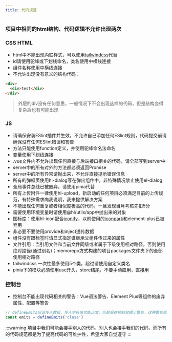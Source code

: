 ```yaml
---
title: 代码规范
---
```


### 项目中相同的html结构、代码逻辑不允许出现两次

### CSS HTML

- html中不能出现内联样式，可以使用[tailwindcss](https://www.tailwindcss.cn/docs/width)代替
- id请使用驼峰或下划线命名，类名使用中横线连接
- 组件名称使用中横线连接
- 不允许出现没有意义的结构代码：

```html
<div>
  <div>test</div>
</div>

```

> 外层的div没有任何意思，一般情况下不会出现这样的代码，但是结构变得复杂后也有可能出现

### JS

- 请确保安装ESlint插件并生效，不允许自己添加任何ESlint规则，代码提交前请确保没有任何ESlint错误和警告
- 方法只能使用function定义，并使用驼峰命名法命名
- 变量使用下划线连接
- .vue文件内不允许出现任何直接与后端接口相关的代码，请全部写到server中
- server中的所有对外的方法都必须返回Promise
- server中的所有异常请抛出来，不允许直接提示错误信息
- 所有的弹框页使用hl-dialog写在弹出组件中，非特殊情况禁止使用el-dialog
- 全局事件总线已被废弃，请使用pinia代替
- 所有上传附件一律使用hl-upload，新启动的任何项目必须满足目前的上传规范，有特殊需求向我说明，我来提供解决方案
- 不能出现任何重复或者相似度极高的代码，一旦发现当月考核先扣5分
- 需要使用环境变量时请使用@hl/utils/app中抛出来的对象
- 图标库：使用hl-icon配合[iconify](https://icon-sets.iconify.design/?category=General)，以前使用的[iconpark](https://iconpark.oceanengine.com/home)和element-plus已被弃用
- 非必要不要使用provide和inject透传数据
- 组件没有跟标签时请显式指定谁继承父组件传过来的属性
- 文件引用：当引用文件和当前文件同级或者属于下级使用相对路径，否则使用绝对路径(通过别名)；memorepo方式构建的项目packages文件夹下的全部使用相对路径
- tailwindcss 一次性最多使用5个类，超过请使用自定义类名
- pinia下的模块必须使用use开头，store结尾，不要手动应用，直接用

### 控制台

- 控制台不能出现代码相关的警告：Vue语法警告、Element Plus等组件的废弃属性、配置等警告

```js
// defineEmits应该传入数组，传入字符串功能正常，但是会在控制台提示警告，这种警告就不应该出现
const emits = defineEmits('close')
```

:::warning
项目中我们可能会接手别人的代码，别人也会接手我们的代码，而所有的代码规范都是为了提高代码的可维护性，希望大家自觉遵守
:::
